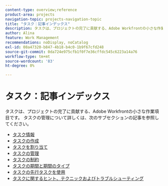 ```yaml
---
content-type: overview;reference
product-area: projects
navigation-topic: projects-navigation-topic
title: "タスク：記事インデックス"
description: タスクは、プロジェクトの完了に貢献する、Adobe Workfrontの小さな作業項目です。 タスクの管理について詳しくは、次の記事を参照してください。
author: Alina
feature: Work Management
recommendations: noDisplay, noCatalog
exl-id: 08a47320-b847-4b18-b4c0-1b9f67cfd248
source-git-commit: 0da724e975cfb1f0f7e36cffdc545c6223a14a76
workflow-type: tm+mt
source-wordcount: '83'
ht-degree: 0%

---
```


# タスク：記事インデックス

<!--Audited: 01/2024-->

タスクは、プロジェクトの完了に貢献する、Adobe Workfrontの小さな作業項目です。 タスクの管理について詳しくは、次のサブセクションの記事を参照してください。

* [タスク情報](../../manage-work/tasks/task-information/task-information.md)
* [タスクの作成](../../manage-work/tasks/create-tasks/create-tasks-overview-1.md)
* [タスクを割り当て](../../manage-work/tasks/assign-tasks/assign-tasks-1.md)
* [タスクの管理](../../manage-work/tasks/manage-tasks/manage-tasks.md)
* [タスクの制約](../../manage-work/tasks/task-constraints/task-constraints.md)
* [タスクの期間と期間のタイプ](../../manage-work/tasks/taskdurtn/task-duration-duration-type.md)
* [タスクの先行タスクを使用](../../manage-work/tasks/use-prdcssrs/use-task-predecessors.md)
* [タスクに関するヒント、テクニックおよびトラブルシューティング](../../manage-work/tasks/tips-tricks-and-troubleshooting/tips-tricks-troubleshooting-tasks.md)
